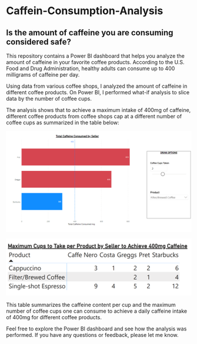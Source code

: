 # Caffein-Consumption-Analysis
## Is the amount of caffeine you are consuming considered safe?
   This repository contains a Power BI dashboard that helps you analyze the amount of caffeine in your favorite coffee products. According to the U.S. Food and Drug Administration, healthy adults can consume up to 400 milligrams of caffeine per day.

Using data from various coffee shops, I analyzed the amount of caffeine in different coffee products. On Power BI, I performed what-if analysis to slice data by the number of coffee cups.

The analysis shows that to achieve a maximum intake of 400mg of caffeine, different coffee products from coffee shops cap at a different number of coffee cups as summarized in the table below:

![DashBoard](https://github.com/Dominic-Mu/Caffein-Consumption-Analysis/blob/main/DashBoard.png)

![Summary Table](https://github.com/Dominic-Mu/Caffein-Consumption-Analysis/blob/main/SummaryTable.png)

This table summarizes the caffeine content per cup and the maximum number of coffee cups one can consume to achieve a daily caffeine intake of 400mg for different coffee products.

Feel free to explore the Power BI dashboard and see how the analysis was performed. If you have any questions or feedback, please let me know.
